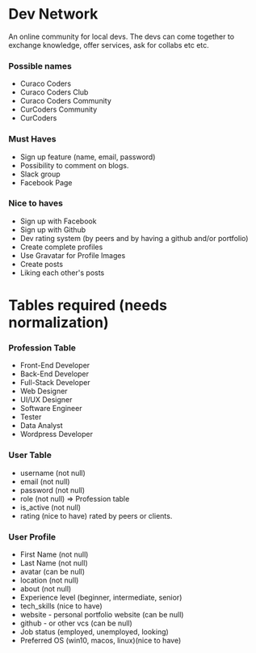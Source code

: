 # Dev Network 
An online community for local devs. The devs can come together to exchange knowledge, offer services, ask for collabs etc etc.

### Possible names
* Curaco Coders
* Curaco Coders Club
* Curaco Coders Community
* CurCoders Community
* CurCoders

### Must Haves
* Sign up feature (name, email, password)
* Possibility to comment on blogs.
* Slack group
* Facebook Page

### Nice to haves
* Sign up with Facebook
* Sign up with Github
* Dev rating system (by peers and by having a github and/or portfolio)
* Create complete profiles
* Use Gravatar for Profile Images
* Create posts
* Liking each other's posts

# Tables required (needs normalization)

### Profession Table
* Front-End Developer
* Back-End Developer 
* Full-Stack Developer
* Web Designer
* UI/UX Designer
* Software Engineer
* Tester
* Data Analyst
* Wordpress Developer


### User Table
* username (not null)
* email (not null)
* password (not null)
* role (not null) => Profession table
* is_active (not null)
* rating (nice to have) rated by peers or clients.

### User Profile
* First Name (not null)
* Last Name (not null)
* avatar (can be null)
* location (not null)
* about (not null)
* Experience level (beginner, intermediate, senior)
* tech_skills  (nice to have)
* website - personal portfolio website (can be null)
* github - or other vcs (can be null)
* Job status (employed, unemployed, looking)
* Preferred OS (win10, macos, linux)(nice to have)
